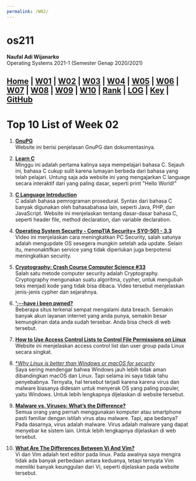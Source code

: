 ```yaml
---
permalink: /W02/
---
```

# os211

**Naufal Adi Wijanarko**<br>
Operating Systems 2021-1 (Semester Genap 2020/2021)


[Home](https://naufaladi35.github.io/os211/) |
[W01](https:/naufaladi35.github.io/os211/W01/) |
[W02](https://naufaladi35.github.io/os211/W02/) |
[W03](https://naufaladi35.github.io/os211/W03/) |
[W04](https://naufaladi35.github.io/os211/W04/) |
[W05](https://naufaladi35.github.io/os211/W05/) |
[W06](https://naufaladi35.github.io/os211/W06/) |
[W07](https://naufaladi35.github.io/os211/W07/) |
[W08](https://naufaladi35.github.io/os211/W08/) |
[W09](https://naufaladi35.github.io/os211/W09/) |
[W10](https://naufaladi35.github.io/os211/W10/) |
[Rank](https://naufaladi35.github.io/os211/TXT/myrank.txt) |
[LOG](https://naufaladi35.github.io/os211/TXT/mylog.txt) |
[Key](https://naufaladi35.github.io/os211/TXT/mypubkey.txt) |
[GitHub](https://github.com/naufaladi35/os211)
---
# Top 10 List of Week 02

1. [**GnuPG**](https://gnupg.org/)<br>
    Website ini berisi penjelasan GnuPG dan dokumentasinya.
    
2. [**Learn C**](https://www.learn-c.org/)<br>
    Minggu ini adalah pertama kalinya saya mempelajari bahasa C. Sejauh ini, bahasa C cukup sulit karena lumayan berbeda dari bahasa yang telah pelajari. Untung saja ada website ini yang mengajarkan C language secara interaktif dari yang paling dasar, seperti print "Hello World!"
    
3. [**C Language Introduction**](https://www.geeksforgeeks.org/c-language-set-1-introduction/)<br>
    C adalah bahasa pemrograman prosedural. Syntax dari bahasa C banyak digunakan oleh bahasabahasa lain, seperti Java, PHP, dan JavaScript. Website ini menjelaskan tentang dasar-dasar bahasa C, seperti header file, method declaration, dan variable declaration.
    
4. [**Operating System Security - CompTIA Security+ SY0-501 - 3.3**](https://www.youtube.com/watch?v=fAhvVqw_dus)<br>
    Video ini menjelaskan cara meningkatkan PC Security, salah satunya adalah mengupdate OS sesegera mungkin setelah ada update. Selain itu, menonaktifkan service yang tidak diperlukan juga berpotensi meningkatkan security.
    
5. [**Cryptography: Crash Course Computer Science #33**](https://www.youtube.com/watch?v=jhXCTbFnK8o)<br>
    Salah satu metode computer security adalah Cryptography. Cryptography mengunakan suatu algoritma, cypher, untuk mengubah teks menjadi kode yang tidak bisa dibaca. Video tersebut menjelaskan jenis-jenis cypher dan sejarahnya.
    
6. [**';--have i been pwned?**](https://haveibeenpwned.com/)<br>
    Beberapa situs terkenal sempat mengalami data breach. Semakin banyak akun layanan internet yang anda punya, semakin besar kemungkinan data anda sudah tersebar. Anda bisa check di web tersebut.
    
7. [**How to Use Access Control Lists to Control File Permissions on Linux**](https://www.maketecheasier.com/use-access-control-lists-control-file-permissions-linux/)<br>
    Website ini menjelaskan access control list dan user group pada Linux secara singkat.
    
8. [**Why Linux is better than Windows or macOS for security*](https://www.computerworld.com/article/3252823/why-linux-is-better-than-windows-or-macos-for-security.html)<br>
    Saya sering mendengar bahwa Windows jauh lebih tidak aman dibandingkan macOS dan Linux. Tapi selama ini saya tidak tahu penyebabnya. Ternyata, hal tersebut terjadi karena karena virus dan malware biasanya didesain untuk menyerak OS yang paling populer, yaitu Windows. Untuk lebih lengkapnya dijelaskan di website tersebut.
    
9. [**Malware vs. Viruses: What’s the Difference?**](https://www.avast.com/c-malware-vs-virus#topic-1)<br>
    Semua orang yang pernah menggunakan komputer atau smartphone pasti familiar dengan istilah virus atau malware. Tapi, apa bedanya? Pada dasarnya, virus adalah malware. Virus adalah malware yang dapat menyebar ke sistem lain. Untuk lebih lengkapnya dijelaskan di web tersebut.

10. [**What Are The Differences Between Vi And Vim?**](https://www.shell-tips.com/linux/vi-vs-vim/)<br>
    Vi dan Vim adalah text editor pada linux. Pada awalnya saya mengira tidak ada banyak perbedaan antara keduanya, tetapi ternyata Vim memiliki banyak keunggulan dari Vi, seperti dijelaskan pada website tersebut.


